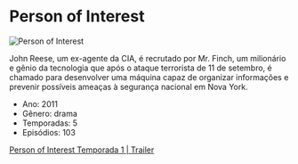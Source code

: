 # Person of Interest

![Person of Interest](https://user-images.githubusercontent.com/70456452/136086589-79981c3c-a144-4611-8744-35db85553602.jpg)<br>

John Reese, um ex-agente da CIA, é recrutado por Mr. Finch, um milionário e gênio da tecnologia que após o ataque terrorista de 11 de setembro, é chamado para desenvolver uma máquina capaz de organizar informações e prevenir possíveis ameaças à segurança nacional em Nova York.

- Ano: 2011 
- Gênero: drama 
- Temporadas: 5 
- Episódios: 103

[Person of Interest Temporada 1 | Trailer](https://www.youtube.com/watch?v=X2I3qCdysJo)
